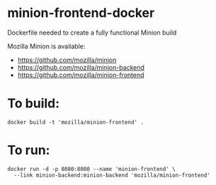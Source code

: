 # minion-frontend-docker
Dockerfile needed to create a fully functional Minion build

Mozilla Minion is available:
* https://github.com/mozilla/minion
* https://github.com/mozilla/minion-backend
* https://github.com/mozilla/minion-frontend

# To build:
    docker build -t 'mozilla/minion-frontend' .

# To run:
    docker run -d -p 8080:8080 --name 'minion-frontend' \
      --link minion-backend:minion-backend 'mozilla/minion-frontend'
